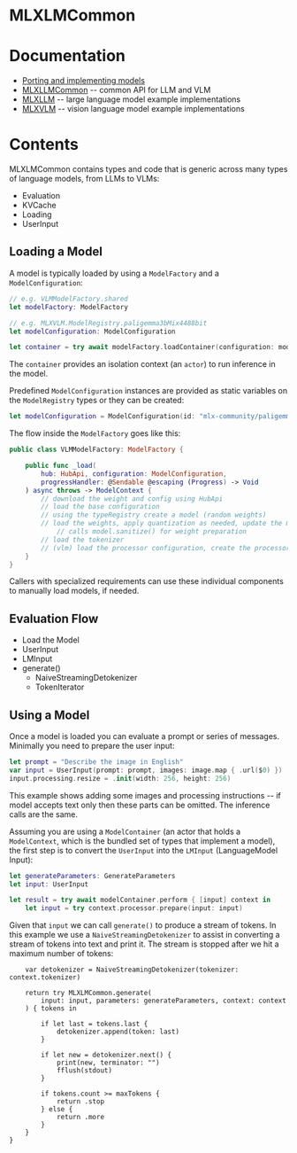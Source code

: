 # MLXLMCommon

# Documentation

- [Porting and implementing models](https://swiftpackageindex.com/ml-explore/mlx-swift-examples/main/documentation/mlxlmcommon/porting)
- [MLXLLMCommon](https://swiftpackageindex.com/ml-explore/mlx-swift-examples/main/documentation/mlxlmcommon) -- common API for LLM and VLM
- [MLXLLM](https://swiftpackageindex.com/ml-explore/mlx-swift-examples/main/documentation/mlxllm) -- large language model example implementations
- [MLXVLM](https://swiftpackageindex.com/ml-explore/mlx-swift-examples/main/documentation/mlxvlm) -- vision language model example implementations

# Contents

MLXLMCommon contains types and code that is generic across many types
of language models, from LLMs to VLMs:

- Evaluation
- KVCache
- Loading
- UserInput

## Loading a Model

A model is typically loaded by using a `ModelFactory` and a `ModelConfiguration`:

```swift
// e.g. VLMModelFactory.shared
let modelFactory: ModelFactory

// e.g. MLXVLM.ModelRegistry.paligemma3bMix4488bit
let modelConfiguration: ModelConfiguration

let container = try await modelFactory.loadContainer(configuration: modelConfiguration)
```

The `container` provides an isolation context (an `actor`) to run inference in the model.

Predefined `ModelConfiguration` instances are provided as static variables
on the `ModelRegistry` types or they can be created:

```swift
let modelConfiguration = ModelConfiguration(id: "mlx-community/paligemma-3b-mix-448-8bit")
```

The flow inside the `ModelFactory` goes like this:

```swift
public class VLMModelFactory: ModelFactory {

    public func _load(
        hub: HubApi, configuration: ModelConfiguration,
        progressHandler: @Sendable @escaping (Progress) -> Void
    ) async throws -> ModelContext {
        // download the weight and config using HubApi
        // load the base configuration
        // using the typeRegistry create a model (random weights)
        // load the weights, apply quantization as needed, update the model
            // calls model.sanitize() for weight preparation
        // load the tokenizer
        // (vlm) load the processor configuration, create the processor
    }
}
```

Callers with specialized requirements can use these individual components to manually
load models, if needed.

## Evaluation Flow

- Load the Model
- UserInput
- LMInput
- generate()
    - NaiveStreamingDetokenizer
    - TokenIterator

## Using a Model

Once a model is loaded you can evaluate a prompt or series of
messages.  Minimally you need to prepare the user input:

```swift
let prompt = "Describe the image in English"
var input = UserInput(prompt: prompt, images: image.map { .url($0) })
input.processing.resize = .init(width: 256, height: 256)
```

This example shows adding some images and processing instructions -- if
model accepts text only then these parts can be omitted.  The inference
calls are the same.

Assuming you are using a `ModelContainer` (an actor that holds
a `ModelContext`, which is the bundled set of types that implement a
model), the first step is to convert the `UserInput` into the
`LMInput` (LanguageModel Input):

```swift
let generateParameters: GenerateParameters
let input: UserInput

let result = try await modelContainer.perform { [input] context in
    let input = try context.processor.prepare(input: input)

```

Given that `input` we can call `generate()` to produce a stream
of tokens.  In this example we use a `NaiveStreamingDetokenizer`
to assist in converting a stream of tokens into text and print it.
The stream is stopped after we hit a maximum number of tokens:

```
    var detokenizer = NaiveStreamingDetokenizer(tokenizer: context.tokenizer)

    return try MLXLMCommon.generate(
        input: input, parameters: generateParameters, context: context
    ) { tokens in

        if let last = tokens.last {
            detokenizer.append(token: last)
        }

        if let new = detokenizer.next() {
            print(new, terminator: "")
            fflush(stdout)
        }

        if tokens.count >= maxTokens {
            return .stop
        } else {
            return .more
        }
    }
}
```

